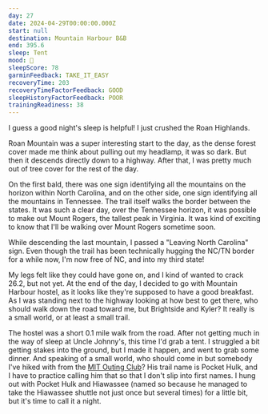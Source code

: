 ```yaml
---
day: 27
date: 2024-04-29T00:00:00.000Z
start: null
destination: Mountain Harbour B&B
end: 395.6
sleep: Tent
mood: 🙂
sleepScore: 78
garminFeedback: TAKE_IT_EASY
recoveryTime: 203
recoveryTimeFactorFeedback: GOOD
sleepHistoryFactorFeedback: POOR
trainingReadiness: 38
---
```

I guess a good night's sleep is helpful! I just crushed the Roan Highlands.

Roan Mountain was a super interesting start to the day, as the dense forest cover made me think about pulling out my headlamp, it was so dark. But then it descends directly down to a highway. After that, I was pretty much out of tree cover for the rest of the day.

On the first bald, there was one sign identifying all the mountains on the horizon within North Carolina, and on the other side, one sign identifying all the mountains in Tennessee. The trail itself walks the border between the states. It was such a clear day, over the Tennessee horizon, it was possible to make out Mount Rogers, the tallest peak in Virginia. It was kind of exciting to know that I'll be walking over Mount Rogers sometime soon.

While descending the last mountain, I passed a "Leaving North Carolina" sign. Even though the trail has been technically hugging the NC/TN border for a while now, I'm now free of NC, and into my third state!

My legs felt like they could have gone on, and I kind of wanted to crack 26.2, but not yet. At the end of the day, I decided to go with Mountain Harbour hostel, as it looks like they're supposed to have a good breakfast. As I was standing next to the highway looking at how best to get there, who should walk down the road toward me, but Brightside and Kyler? It really is a small world, or at least a small trail.

The hostel was a short 0.1 mile walk from the road. After not getting much in the way of sleep at Uncle Johnny's, this time I'd grab a tent. I struggled a bit getting stakes into the ground, but I made it happen, and went to grab some dinner. And speaking of a small world, who should come in but somebody I've hiked with from the [MIT Outing Club](https://mitoc.mit.edu)? His trail name is Pocket Hulk, and I have to practice calling him that so that I don't slip into first names. I hung out with Pocket Hulk and Hiawassee (named so because he managed to take the Hiawassee shuttle not just once but several times) for a little bit, but it's time to call it a night.
